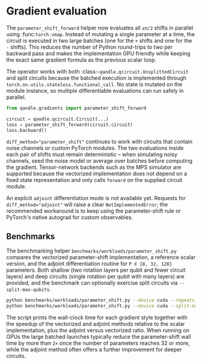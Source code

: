 # Gradient evaluation

The ``parameter_shift_forward`` helper now evaluates all ``±π/2`` shifts in
parallel using :func:`torch.vmap`.  Instead of mutating a single parameter at a
time, the circuit is executed in two large batches (one for the ``+`` shifts and
one for the ``-`` shifts).  This reduces the number of Python round-trips to two
per backward pass and makes the implementation GPU friendly while keeping the
exact same gradient formula as the previous scalar loop.

The operator works with both :class:`~qandle.qcircuit.UnsplittedCircuit` and
split circuits because the batched execution is implemented through
``torch.nn.utils.stateless.functional_call``.  No state is mutated on the module
instance, so multiple differentiable evaluations can run safely in parallel.

```python
from qandle.gradients import parameter_shift_forward

circuit = qandle.qcircuit.Circuit(...)
loss = parameter_shift_forward(circuit.circuit)
loss.backward()
```

``diff_method="parameter_shift"`` continues to work with circuits that contain
noise channels or custom PyTorch modules.  The two evaluations inside each pair
of shifts must remain deterministic – when simulating noisy channels, seed the
noise model or average over batches before computing the gradient.  Tensor-network
backends such as the MPS simulator are supported because the vectorized
implementation does not depend on a fixed state representation and only calls
``forward`` on the supplied circuit module.

An explicit ``adjoint`` differentiation mode is not available yet.  Requests for
``diff_method="adjoint"`` will raise a clear ``NotImplementedError``; the
recommended workaround is to keep using the parameter-shift rule or PyTorch's
native autograd for custom observables.

## Benchmarks

The benchmarking helper ``benchmarks/workloads/parameter_shift.py`` compares the
vectorized parameter-shift implementation, a reference scalar version, and the
adjoint differentiation routine for ``P ∈ {8, 32, 128}`` parameters.  Both
shallow (two rotation layers per qubit and fewer circuit layers) and deep
circuits (single rotation per qubit with many layers) are provided, and the
benchmark can optionally exercise split circuits via ``--split-max-qubits``.

```bash
python benchmarks/workloads/parameter_shift.py --device cuda --repeats 10
python benchmarks/workloads/parameter_shift.py --device cuda --split-max-qubits 1
```

The script prints the wall-clock time for each gradient style together with the
speedup of the vectorized and adjoint methods relative to the scalar
implementation, plus the adjoint versus vectorized ratio.  When running on GPUs
the large batched launches typically reduce the parameter-shift wall time by
more than ``2×`` once the number of parameters reaches 32 or more, while the
adjoint method often offers a further improvement for deeper circuits.
